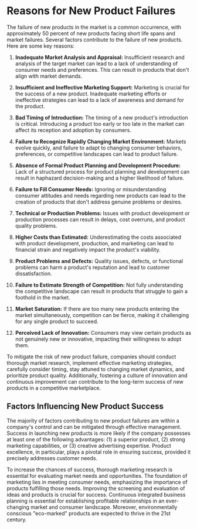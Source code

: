 # Reasons for New Product Failures

The failure of new products in the market is a common occurrence, with approximately 50 percent of new products facing short life spans and market failures. Several factors contribute to the failure of new products. Here are some key reasons:

1. **Inadequate Market Analysis and Appraisal:** Insufficient research and analysis of the target market can lead to a lack of understanding of consumer needs and preferences. This can result in products that don't align with market demands.

2. **Insufficient and Ineffective Marketing Support:** Marketing is crucial for the success of a new product. Inadequate marketing efforts or ineffective strategies can lead to a lack of awareness and demand for the product.

3. **Bad Timing of Introduction:** The timing of a new product's introduction is critical. Introducing a product too early or too late in the market can affect its reception and adoption by consumers.

4. **Failure to Recognize Rapidly Changing Market Environment:** Markets evolve quickly, and failure to adapt to changing consumer behaviors, preferences, or competitive landscapes can lead to product failure.

5. **Absence of Formal Product Planning and Development Procedure:** Lack of a structured process for product planning and development can result in haphazard decision-making and a higher likelihood of failure.

6. **Failure to Fill Consumer Needs:** Ignoring or misunderstanding consumer attitudes and needs regarding new products can lead to the creation of products that don't address genuine problems or desires.

7. **Technical or Production Problems:** Issues with product development or production processes can result in delays, cost overruns, and product quality problems.

8. **Higher Costs than Estimated:** Underestimating the costs associated with product development, production, and marketing can lead to financial strain and negatively impact the product's viability.

9. **Product Problems and Defects:** Quality issues, defects, or functional problems can harm a product's reputation and lead to customer dissatisfaction.

10. **Failure to Estimate Strength of Competition:** Not fully understanding the competitive landscape can result in products that struggle to gain a foothold in the market.

11. **Market Saturation:** If there are too many new products entering the market simultaneously, competition can be fierce, making it challenging for any single product to succeed.

12. **Perceived Lack of Innovation:** Consumers may view certain products as not genuinely new or innovative, impacting their willingness to adopt them.

To mitigate the risk of new product failure, companies should conduct thorough market research, implement effective marketing strategies, carefully consider timing, stay attuned to changing market dynamics, and prioritize product quality. Additionally, fostering a culture of innovation and continuous improvement can contribute to the long-term success of new products in a competitive marketplace.

## Factors Influencing New Product Success

The majority of factors contributing to new product failures are within a company's control and can be mitigated through effective management. Success in launching new products is more likely if the company possesses at least one of the following advantages: (1) a superior product, (2) strong marketing capabilities, or (3) creative advertising expertise. Product excellence, in particular, plays a pivotal role in ensuring success, provided it precisely addresses customer needs.

To increase the chances of success, thorough marketing research is essential for evaluating market needs and opportunities. The foundation of marketing lies in meeting consumer needs, emphasizing the importance of products fulfilling those needs. Improving the screening and evaluation of ideas and products is crucial for success. Continuous integrated business planning is essential for establishing profitable relationships in an ever-changing market and consumer landscape. Moreover, environmentally conscious "eco-marked" products are expected to thrive in the 21st century.

